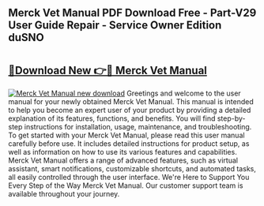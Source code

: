 ## Merck Vet Manual PDF Download Free - Part-V29 User Guide Repair - Service Owner Edition duSNO

# <h2><a href="http://cf22758.oget.top/?id=Merck+Vet+Manual">🔗Download New 👉🔴 Merck Vet Manual</a></h2>

[![Merck Vet Manual new download](https://i.imgur.com/5g1atiW.png)](http://cf22758.oget.top/?id=Merck+Vet+Manual)
Greetings and welcome to the user manual for your newly obtained Merck Vet Manual. This manual is intended to help you become an expert user of your product by providing a detailed explanation of its features, functions, and benefits. You will find step-by-step instructions for installation, usage, maintenance, and troubleshooting. To get started with your Merck Vet Manual, please read this user manual carefully before use. It includes detailed instructions for product setup, as well as information on how to use its various features and capabilities. Merck Vet Manual offers a range of advanced features, such as virtual assistant, smart notifications, customizable shortcuts, and automated tasks, all easily controlled through the user interface. We're Here to Support You Every Step of the Way Merck Vet Manual. Our customer support team is available throughout your journey.
